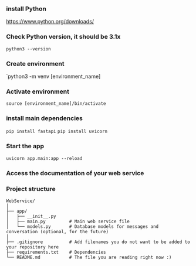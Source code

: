 ### install Python
https://www.python.org/downloads/

### Check Python version, it should be 3.1x
`python3 --version`

### Create environment
`python3 -m venv [environment_name]

### Activate environment
`source [environment_name]/bin/activate`

### install main dependencies
`pip install fastapi`
`pip install uvicorn`

### Start the app
`uvicorn app.main:app --reload`

### Access the documentation of your web service
[]()

### Project structure
```
WebService/
│
├── app/
│   ├── __init__.py
│   ├── main.py         # Main web service file
│   └── models.py       # Database models for messages and conversation (optional, for the future)
│
├── .gitignore          # Add filenames you do not want to be added to your repository here
├── requirements.txt    # Dependencies
└── README.md           # The file you are reading right now :)
```